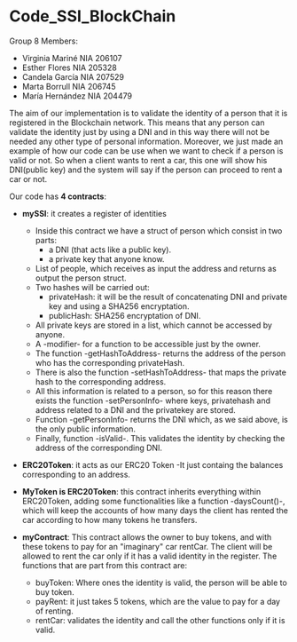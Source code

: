 # Code_SSI_BlockChain
Group 8 Members:
- Virginia Mariné NIA 206107
- Esther Flores NIA 205328
- Candela García NIA 207529
- Marta Borrull NIA 206745
- María Hernández NIA 204479

The aim of our implementation is to validate the identity of a person that it is registered in the Blockchain network.
This means that any person can validate the identity just by using a DNI and in this way there 
will not be needed any other type of personal information.
Moreover, we just made an example of how our code can be use when we want to check if a person is valid or not. 
So when a client wants to rent a car, this one will show his DNI(public key) and the system will say if the person can proceed to rent a car or not. 

Our code has **4 contracts**:
- **mySSI**: it creates a register of identities
  - Inside this contract we have a struct of person which consist in two parts:
    - a DNI (that acts like a public key).
    - a private key that anyone know.
  - List of people, which receives as input the address and returns as output the person struct.
  - Two hashes will be carried out:
      - privateHash: it will be the result of concatenating DNI and private key and using
        a SHA256 encryptation.
      - publicHash: SHA256 encryptation of DNI.
  - All private keys are stored in a list, which cannot be accessed by anyone.
  - A -modifier- for a function to be accessible just by the owner.
  - The function -getHashToAddress- returns the address of the person who has the corresponding privateHash.
  - There is also the function -setHashToAddress- that maps the private hash to the corresponding address.
  - All this information is related to a person, so for this reason there exists the function -setPersonInfo- where keys, privatehash and address related to a DNI and the privatekey are stored.
  - Function -getPersonInfo- returns the DNI which, as we said above, is the only public information.
  - Finally, function -isValid-. This validates the identity by checking the address of the corresponding DNI.
  
- **ERC20Token**: it acts as our ERC20 Token
  -It just containg the balances corresponding to an address.
  
- **MyToken is ERC20Token**: this contract inherits everything within ERC20Token, adding some functionalities like a function -daysCount()-, which will keep the accounts of how many days the client has rented the car according to how many tokens he transfers.
           
- **myContract**: This contract allows the owner to buy tokens, and with these tokens to pay for an "imaginary" car rentCar. The client will be allowed to rent the car only if it has a valid identity in the register.
The functions that are part from this contract are:
  - buyToken: Where ones the identity is valid, the person will be able to buy token.
  - payRent: it just takes 5 tokens, which are the value to pay for a day of renting.
  - rentCar: validates the identity and call the other functions only if it is valid.
